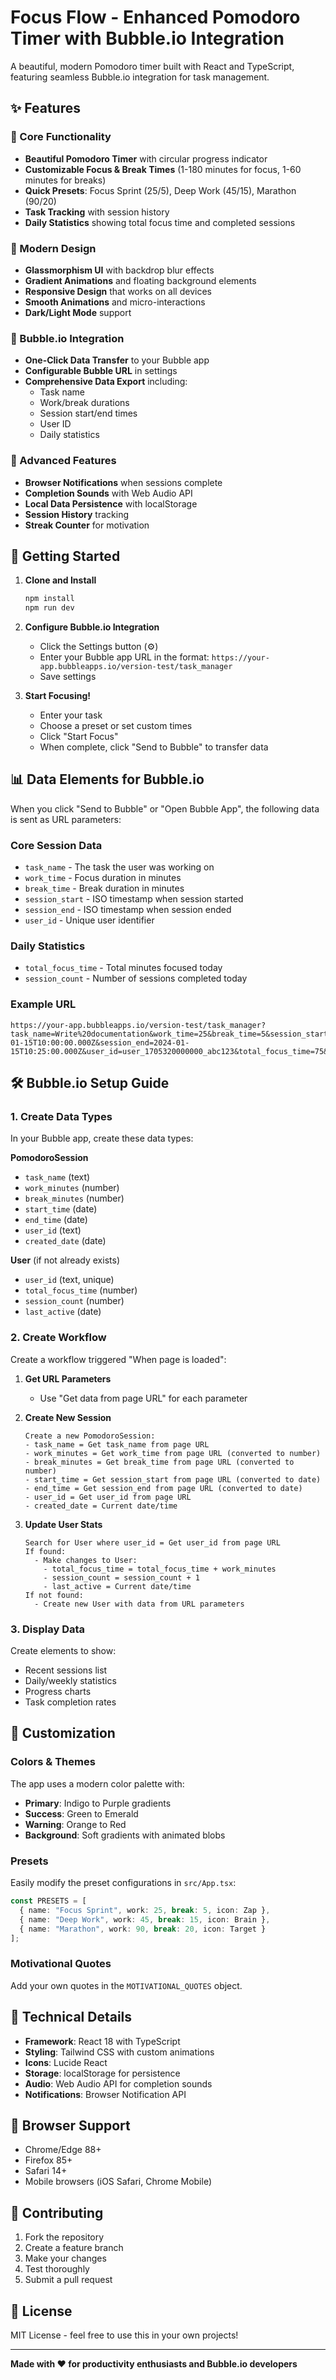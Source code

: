 # Focus Flow - Enhanced Pomodoro Timer with Bubble.io Integration

A beautiful, modern Pomodoro timer built with React and TypeScript, featuring seamless Bubble.io integration for task management.

## ✨ Features

### 🎯 Core Functionality
- **Beautiful Pomodoro Timer** with circular progress indicator
- **Customizable Focus & Break Times** (1-180 minutes for focus, 1-60 minutes for breaks)
- **Quick Presets**: Focus Sprint (25/5), Deep Work (45/15), Marathon (90/20)
- **Task Tracking** with session history
- **Daily Statistics** showing total focus time and completed sessions

### 🎨 Modern Design
- **Glassmorphism UI** with backdrop blur effects
- **Gradient Animations** and floating background elements
- **Responsive Design** that works on all devices
- **Smooth Animations** and micro-interactions
- **Dark/Light Mode** support

### 🔗 Bubble.io Integration
- **One-Click Data Transfer** to your Bubble app
- **Configurable Bubble URL** in settings
- **Comprehensive Data Export** including:
  - Task name
  - Work/break durations
  - Session start/end times
  - User ID
  - Daily statistics

### 🔧 Advanced Features
- **Browser Notifications** when sessions complete
- **Completion Sounds** with Web Audio API
- **Local Data Persistence** with localStorage
- **Session History** tracking
- **Streak Counter** for motivation

## 🚀 Getting Started

1. **Clone and Install**
   ```bash
   npm install
   npm run dev
   ```

2. **Configure Bubble.io Integration**
   - Click the Settings button (⚙️)
   - Enter your Bubble app URL in the format:
     `https://your-app.bubbleapps.io/version-test/task_manager`
   - Save settings

3. **Start Focusing!**
   - Enter your task
   - Choose a preset or set custom times
   - Click "Start Focus"
   - When complete, click "Send to Bubble" to transfer data

## 📊 Data Elements for Bubble.io

When you click "Send to Bubble" or "Open Bubble App", the following data is sent as URL parameters:

### Core Session Data
- `task_name` - The task the user was working on
- `work_time` - Focus duration in minutes
- `break_time` - Break duration in minutes
- `session_start` - ISO timestamp when session started
- `session_end` - ISO timestamp when session ended
- `user_id` - Unique user identifier

### Daily Statistics
- `total_focus_time` - Total minutes focused today
- `session_count` - Number of sessions completed today

### Example URL
```
https://your-app.bubbleapps.io/version-test/task_manager?task_name=Write%20documentation&work_time=25&break_time=5&session_start=2024-01-15T10:00:00.000Z&session_end=2024-01-15T10:25:00.000Z&user_id=user_1705320000000_abc123&total_focus_time=75&session_count=3
```

## 🛠 Bubble.io Setup Guide

### 1. Create Data Types
In your Bubble app, create these data types:

**PomodoroSession**
- `task_name` (text)
- `work_minutes` (number)
- `break_minutes` (number)
- `start_time` (date)
- `end_time` (date)
- `user_id` (text)
- `created_date` (date)

**User** (if not already exists)
- `user_id` (text, unique)
- `total_focus_time` (number)
- `session_count` (number)
- `last_active` (date)

### 2. Create Workflow
Create a workflow triggered "When page is loaded":

1. **Get URL Parameters**
   - Use "Get data from page URL" for each parameter

2. **Create New Session**
   ```
   Create a new PomodoroSession:
   - task_name = Get task_name from page URL
   - work_minutes = Get work_time from page URL (converted to number)
   - break_minutes = Get break_time from page URL (converted to number)
   - start_time = Get session_start from page URL (converted to date)
   - end_time = Get session_end from page URL (converted to date)
   - user_id = Get user_id from page URL
   - created_date = Current date/time
   ```

3. **Update User Stats**
   ```
   Search for User where user_id = Get user_id from page URL
   If found:
     - Make changes to User: 
       - total_focus_time = total_focus_time + work_minutes
       - session_count = session_count + 1
       - last_active = Current date/time
   If not found:
     - Create new User with data from URL parameters
   ```

### 3. Display Data
Create elements to show:
- Recent sessions list
- Daily/weekly statistics
- Progress charts
- Task completion rates

## 🎨 Customization

### Colors & Themes
The app uses a modern color palette with:
- **Primary**: Indigo to Purple gradients
- **Success**: Green to Emerald
- **Warning**: Orange to Red
- **Background**: Soft gradients with animated blobs

### Presets
Easily modify the preset configurations in `src/App.tsx`:
```typescript
const PRESETS = [
  { name: "Focus Sprint", work: 25, break: 5, icon: Zap },
  { name: "Deep Work", work: 45, break: 15, icon: Brain },
  { name: "Marathon", work: 90, break: 20, icon: Target }
];
```

### Motivational Quotes
Add your own quotes in the `MOTIVATIONAL_QUOTES` object.

## 🔧 Technical Details

- **Framework**: React 18 with TypeScript
- **Styling**: Tailwind CSS with custom animations
- **Icons**: Lucide React
- **Storage**: localStorage for persistence
- **Audio**: Web Audio API for completion sounds
- **Notifications**: Browser Notification API

## 📱 Browser Support

- Chrome/Edge 88+
- Firefox 85+
- Safari 14+
- Mobile browsers (iOS Safari, Chrome Mobile)

## 🤝 Contributing

1. Fork the repository
2. Create a feature branch
3. Make your changes
4. Test thoroughly
5. Submit a pull request

## 📄 License

MIT License - feel free to use this in your own projects!

---

**Made with ❤️ for productivity enthusiasts and Bubble.io developers**